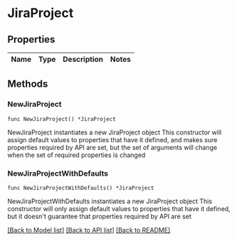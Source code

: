 # JiraProject

## Properties

Name | Type | Description | Notes
------------ | ------------- | ------------- | -------------

## Methods

### NewJiraProject

`func NewJiraProject() *JiraProject`

NewJiraProject instantiates a new JiraProject object
This constructor will assign default values to properties that have it defined,
and makes sure properties required by API are set, but the set of arguments
will change when the set of required properties is changed

### NewJiraProjectWithDefaults

`func NewJiraProjectWithDefaults() *JiraProject`

NewJiraProjectWithDefaults instantiates a new JiraProject object
This constructor will only assign default values to properties that have it defined,
but it doesn't guarantee that properties required by API are set


[[Back to Model list]](../README.md#documentation-for-models) [[Back to API list]](../README.md#documentation-for-api-endpoints) [[Back to README]](../README.md)


